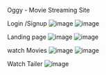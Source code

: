 Oggy - Movie Streaming Site

 Login /Signup
 ![image](https://user-images.githubusercontent.com/69428947/233236473-2fc17207-fa61-4791-8556-ebe836928c48.png)
![image](https://user-images.githubusercontent.com/69428947/233236595-4efb1b82-f019-4f26-8e7f-20c55d8975f6.png)

 Landing page
![image](https://user-images.githubusercontent.com/69428947/233236275-c0d0e7b3-2b82-41b4-924d-49a5e427cca4.png)
![image](https://user-images.githubusercontent.com/69428947/233236391-86af2b8f-386b-4299-8b52-8ad01de50891.png)

watch Movies
![image](https://user-images.githubusercontent.com/69428947/233237730-a012e7bf-4417-427b-a1df-8a985d8e4466.png)
![image](https://user-images.githubusercontent.com/69428947/233236951-9998eae3-6953-4639-b09f-6c45cb7da6e4.png)


Watch Tailer
![image](https://user-images.githubusercontent.com/69428947/233238182-06cd2905-16c5-4b01-97e5-2e925fa538b3.png)
